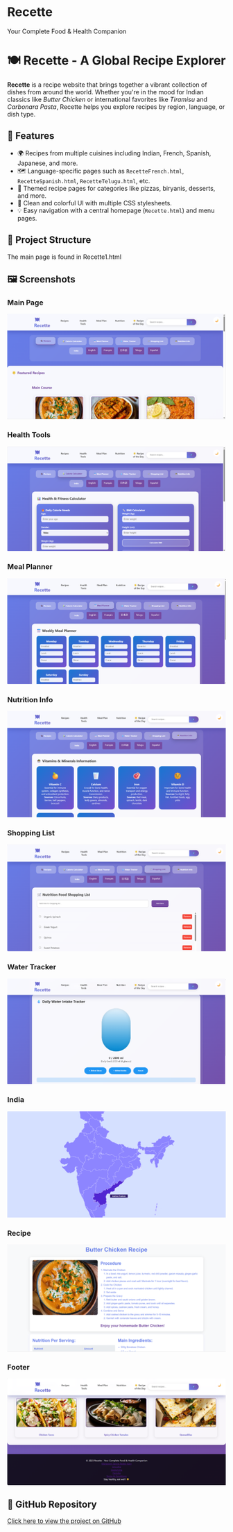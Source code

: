 # Recette
Your Complete Food &amp; Health Companion
# 🍽️ Recette - A Global Recipe Explorer

**Recette** is a recipe website that brings together a vibrant collection of dishes from around the world. Whether you're in the mood for Indian classics like *Butter Chicken* or international favorites like *Tiramisu* and *Carbonara Pasta*, Recette helps you explore recipes by region, language, or dish type.

## 🌟 Features

- 🌍 Recipes from multiple cuisines including Indian, French, Spanish, Japanese, and more.
- 🗺️ Language-specific pages such as `RecetteFrench.html`, `RecetteSpanish.html`, `RecetteTelugu.html`, etc.
- 🍕 Themed recipe pages for categories like pizzas, biryanis, desserts, and more.
- 🎨 Clean and colorful UI with multiple CSS stylesheets.
- 💡 Easy navigation with a central homepage (`Recette.html`) and menu pages.

## 📁 Project Structure
The main page is found in Recette1.html

## 🖼️ Screenshots

### Main Page
![Main Page](https://github.com/Manaswinisaroja/Recette/blob/03ca390a781a050a79f88037c6a2e3bb5ddcc69f/Main.png)

### Health Tools
![Health Tools](https://github.com/Manaswinisaroja/Recette/blob/03ca390a781a050a79f88037c6a2e3bb5ddcc69f/HealthTools.png)


### Meal Planner
![Meal Planner](https://github.com/Manaswinisaroja/Recette/blob/03ca390a781a050a79f88037c6a2e3bb5ddcc69f/MealPlanner.png)

### Nutrition Info
![Nutrition Info](https://github.com/Manaswinisaroja/Recette/blob/03ca390a781a050a79f88037c6a2e3bb5ddcc69f/Nutrition.png)

### Shopping List
![Shopping List](https://github.com/Manaswinisaroja/Recette/blob/03ca390a781a050a79f88037c6a2e3bb5ddcc69f/ShoppingList.png)

### Water Tracker
![Water Tracker](https://github.com/Manaswinisaroja/Recette/blob/36ad50c5b7d39cedf6d1a8a5bfb61b1608b56385/WaterTracker.png)

### India
![India](https://github.com/Manaswinisaroja/Recette/blob/03ca390a781a050a79f88037c6a2e3bb5ddcc69f/India.png)

### Recipe
![Recipe](https://github.com/Manaswinisaroja/Recette/blob/03ca390a781a050a79f88037c6a2e3bb5ddcc69f/Recipe.png)

### Footer
![Footer](https://github.com/Manaswinisaroja/Recette/blob/03ca390a781a050a79f88037c6a2e3bb5ddcc69f/Footer.png)

## 🔗 GitHub Repository

[Click here to view the project on GitHub](https://github.com/Manaswinisaroja/Recette)
